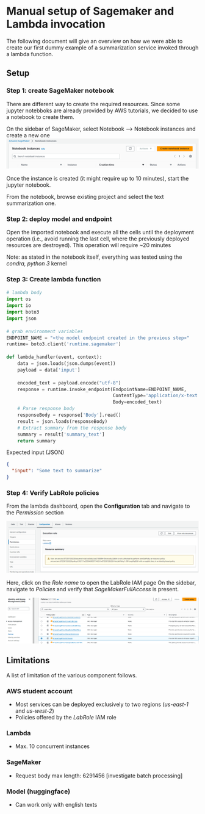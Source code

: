 # Manual setup of Sagemaker and Lambda invocation

The following document will give an overview on how we were able to create our first dummy example of a summarization service invoked through a lambda function.

## Setup

### Step 1: create SageMaker notebook

There are different way to create the required resources. Since some jupyter notebboks are already provided by AWS tutorials, we decided to use a notebook to create them.

On the sidebar of SageMaker, select Notebook --> Notebook instances and create a new one
![Create notebook instance](../Images/create_notebook_instance.png)

Once the instance is created (it might require up to 10 minutes), start the jupyter notebook.

From the notebook, browse existing project and select the text summarization one.

### Step 2: deploy model and endpoint

Open the imported notebook and execute all the cells until the deployment operation (i.e., avoid running the last cell, where the previously deployed resources are destroyed).
This operation will require ~20 minutes

Note: as stated in the notebook itself, everything was tested using the *condra, python 3* kernel

### Step 3: Create lambda function

```python
# lambda body
import os
import io
import boto3
import json

# grab environment variables
ENDPOINT_NAME = "<the model endpoint created in the previous step>"
runtime= boto3.client('runtime.sagemaker')

def lambda_handler(event, context):
    data = json.loads(json.dumps(event))
    payload = data['input']
    
    encoded_text = payload.encode("utf-8")
    response = runtime.invoke_endpoint(EndpointName=ENDPOINT_NAME,
                                       ContentType='application/x-text',
                                       Body=encoded_text)
    # Parse response body
    responseBody = response['Body'].read()
    result = json.loads(responseBody)
    # Extract summary from the response body
    summary = result['summary_text']
    return summary
```

Expected input (JSON)

```json
{
  "input": "Some text to summarize"
}
```

### Step 4: Verify LabRole policies

From the lambda dashboard, open the **Configuration** tab and navigate to the *Permission* section

![Lambda permission](../Images/lambda_permission.png)

Here, click on the *Role name* to open the LabRole IAM page
On the sidebar, navigate to *Policies* and verify that *SageMakerFullAccess* is present.

![SageMaker policy](../Images/sagemaker_policy.png)


## Limitations

A list of limitation of the various component follows.

### AWS student account

- Most services can be deployed exclusively to two regions (*us-east-1* and *us-west-2*)
- Policies offered by the *LabRole* IAM role

### Lambda

- Max. 10 concurrent instances

### SageMaker

- Request body max length: 6291456 \[investigate batch processing\]

### Model (huggingface)

- Can work only with english texts
